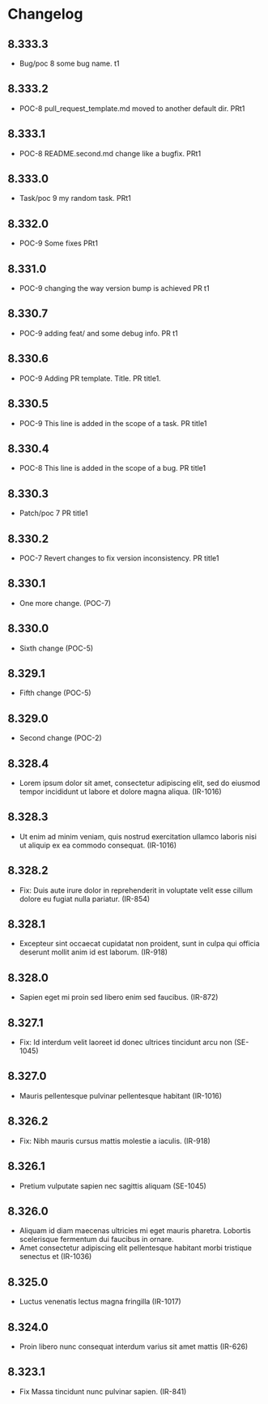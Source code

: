 # Changelog

## 8.333.3
* Bug/poc 8 some bug name. t1


## 8.333.2
* POC-8 pull_request_template.md moved to another default dir. PRt1


## 8.333.1
* POC-8 README.second.md change like a bugfix. PRt1


## 8.333.0
* Task/poc 9 my random task. PRt1


## 8.332.0
* POC-9 Some fixes PRt1


## 8.331.0
* POC-9 changing the way version bump is achieved PR t1


## 8.330.7
* POC-9 adding feat/ and some debug info. PR t1


## 8.330.6
* POC-9 Adding PR template. Title. PR title1.


## 8.330.5
* POC-9 This line is added in the scope of a task. PR title1


## 8.330.4
* POC-8 This line is added in the scope of a bug. PR title1


## 8.330.3
* Patch/poc 7 PR title1


## 8.330.2
* POC-7 Revert changes to fix version inconsistency. PR title1


## 8.330.1
* One more change. (POC-7)

## 8.330.0
* Sixth change (POC-5)

## 8.329.1
* Fifth change (POC-5)

## 8.329.0
* Second change (POC-2)

## 8.328.4
* Lorem ipsum dolor sit amet, consectetur adipiscing elit, sed do eiusmod tempor incididunt ut labore et dolore magna aliqua. (IR-1016)

## 8.328.3
* Ut enim ad minim veniam, quis nostrud exercitation ullamco laboris nisi ut aliquip ex ea commodo consequat. (IR-1016)

## 8.328.2
* Fix: Duis aute irure dolor in reprehenderit in voluptate velit esse cillum dolore eu fugiat nulla pariatur. (IR-854)

## 8.328.1
* Excepteur sint occaecat cupidatat non proident, sunt in culpa qui officia deserunt mollit anim id est laborum. (IR-918)

## 8.328.0
* Sapien eget mi proin sed libero enim sed faucibus.  (IR-872)

## 8.327.1
* Fix: Id interdum velit laoreet id donec ultrices tincidunt arcu non (SE-1045)

## 8.327.0
* Mauris pellentesque pulvinar pellentesque habitant (IR-1016)

## 8.326.2
* Fix: Nibh mauris cursus mattis molestie a iaculis. (IR-918)

## 8.326.1
* Pretium vulputate sapien nec sagittis aliquam (SE-1045)

## 8.326.0
* Aliquam id diam maecenas ultricies mi eget mauris pharetra. Lobortis scelerisque fermentum dui faucibus in ornare.
* Amet consectetur adipiscing elit pellentesque habitant morbi tristique senectus et (IR-1036)

## 8.325.0
* Luctus venenatis lectus magna fringilla (IR-1017)

## 8.324.0
* Proin libero nunc consequat interdum varius sit amet mattis (IR-626)

## 8.323.1
* Fix Massa tincidunt nunc pulvinar sapien. (IR-841)

